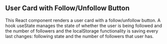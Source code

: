 ## User Card with Follow/Unfollow Button

This React component renders a user card with a follow/unfollow button. A hook
useState manages the state of whether the user is being followed and the number
of followers and the localStorage functionality is saving every last changes:
following state and the number of followers that user has.
